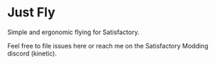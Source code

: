 # Just Fly

Simple and ergonomic flying for Satisfactory.

Feel free to file issues here or reach me on the Satisfactory Modding discord (kinetic).
